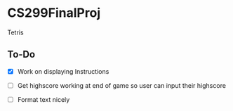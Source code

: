 # CS299FinalProj
Tetris
## To-Do 
- [X] Work on displaying Instructions
- [ ] Get highscore working at end of game so user can input their highscore
- [ ] Format text nicely

